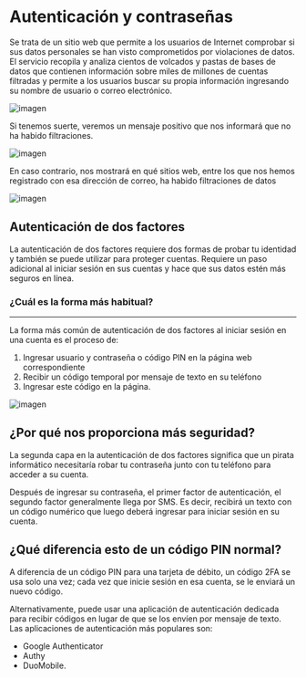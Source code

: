 # Autenticación y contraseñas

Se trata de un sitio web que permite a los usuarios de Internet comprobar si sus datos personales se han visto comprometidos por violaciones de datos. El servicio recopila y analiza cientos de volcados y pastas de bases de datos que contienen información sobre miles de millones de cuentas filtradas y permite a los usuarios buscar su propia información ingresando su nombre de usuario o correo electrónico.

![imagen](img/2022-12-11-22-22-11.png)

Si tenemos suerte, veremos un mensaje positivo que nos informará que no ha habido filtraciones.

![imagen](img/2022-12-11-22-22-19.png)

En caso contrario, nos mostrará en qué sitios web, entre los que nos hemos registrado con esa dirección de correo, ha habido filtraciones de datos

![imagen](img/2022-12-11-22-22-30.png)

## Autenticación de dos factores

La autenticación de dos factores requiere dos formas de probar tu identidad y también se puede utilizar para proteger cuentas. Requiere un paso adicional al iniciar sesión en sus cuentas y hace que sus datos estén más seguros en línea.

### ¿Cuál es la forma más habitual?
****
La forma más común de autenticación de dos factores al iniciar sesión en una cuenta es el proceso de:

1. Ingresar usuario y contraseña o código PIN en la página web correspondiente
2. Recibir un código temporal por mensaje de texto en su teléfono
3. Ingresar este código en la página.

![imagen](img/2022-12-11-22-22-51.png)

## ¿Por qué nos proporciona más seguridad?

La segunda capa en la autenticación de dos factores significa que un pirata informático necesitaría robar tu contraseña junto con tu teléfono para acceder a su cuenta.

Después de ingresar su contraseña, el primer factor de autenticación, el segundo factor generalmente llega por SMS. Es decir, recibirá un texto con un código numérico que luego deberá ingresar para iniciar sesión en su cuenta.

## ¿Qué diferencia esto de un código PIN normal?

A diferencia de un código PIN para una tarjeta de débito, un código 2FA se usa solo una vez; cada vez que inicie sesión en esa cuenta, se le enviará un nuevo código.

Alternativamente, puede usar una aplicación de autenticación dedicada para recibir códigos en lugar de que se los envíen por mensaje de texto. Las aplicaciones de autenticación más populares son:

- Google Authenticator
- Authy
- DuoMobile.
